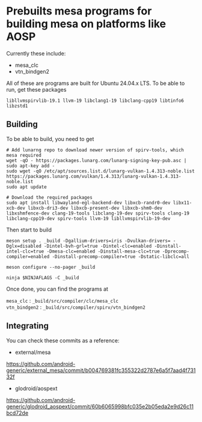 # Prebuilts mesa programs for building mesa on platforms like AOSP

Currently these include:
- mesa_clc
- vtn_bindgen2

All of these are programs are built for Ubuntu 24.04.x LTS. To be able to run, get these packages

```
libllvmspirvlib-19.1 llvm-19 libclang1-19 libclang-cpp19 libtinfo6 libzstd1
```

## Building

To be able to build, you need to get

```
# Add lunarng repo to download newer version of spirv-tools, which mesa required
wget -qO - https://packages.lunarg.com/lunarg-signing-key-pub.asc | sudo apt-key add -
sudo wget -qO /etc/apt/sources.list.d/lunarg-vulkan-1.4.313-noble.list https://packages.lunarg.com/vulkan/1.4.313/lunarg-vulkan-1.4.313-noble.list
sudo apt update

# Download the required packages
sudo apt install libwayland-egl-backend-dev libxcb-randr0-dev libx11-xcb-dev libxcb-dri3-dev libxcb-present-dev libxcb-shm0-dev libxshmfence-dev clang-19-tools libclang-19-dev spirv-tools clang-19 libclang-cpp19-dev spirv-tools llvm-19 libllvmspirvlib-19-dev
```

Then start to build

```
meson setup . _build -Dgallium-drivers=iris -Dvulkan-drivers= -Dglx=disabled -Dintel-bvh-grl=true -Dintel-clc=enabled -Dinstall-intel-clc=true -Dmesa-clc=enabled -Dinstall-mesa-clc=true -Dprecomp-compiler=enabled -Dinstall-precomp-compiler=true -Dstatic-libclc=all

meson configure --no-pager _build

ninja $NINJAFLAGS -C _build
```

Once done, you can find the programs at

`mesa_clc` : `_build/src/compiler/clc/mesa_clc` <br>
`vtn_bindgen2` : `_build/src/compiler/spirv/vtn_bindgen2`

## Integrating

You can check these commits as a reference:

- external/mesa

https://github.com/android-generic/external_mesa/commit/b004769381fc355322d2787e6a5f7aad4f73132f

- glodroid/aospext

https://github.com/android-generic/glodroid_aospext/commit/60b6065998bfc035e2b05eda2e9d26c11bcd72de
